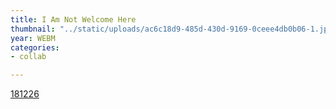 ```yaml
---
title: I Am Not Welcome Here
thumbnail: "../static/uploads/ac6c18d9-485d-430d-9169-0ceee4db0b06-1.jpg"
year: WEBM
categories:
- collab

---
```

[181226](https://opensea.io/assets/0xfbeef911dc5821886e1dda71586d90ed28174b7d/181226 "181226")
<nft-card contractAddress="0xfbeef911dc5821886e1dda71586d90ed28174b7d" tokenId="181226"> </nft-card> <script src="https://unpkg.com/embeddable-nfts/dist/nft-card.min.js"></script>
